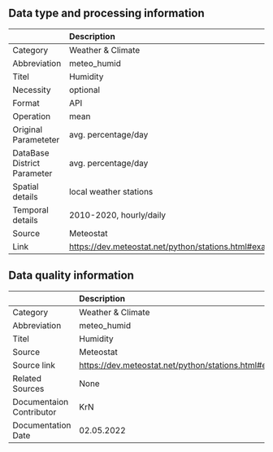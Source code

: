 ## Data type and processing information 

|                             | Description                                            |
|:----------------------------|:-------------------------------------------------------|
| Category                    | Weather & Climate                                      |
| Abbreviation                | meteo_humid                                            |
| Titel                       | Humidity                                               |
| Necessity                   | optional                                               |
| Format                      | API                                                    |
| Operation                   | mean                                                   |
| Original Parameteter        | avg. percentage/day                                    |
| DataBase District Parameter | avg. percentage/day                                    |
| Spatial details             | local weather stations                                 |
| Temporal details            | 2010-2020, hourly/daily                                |
| Source                      | Meteostat                                              |
| Link                        | https://dev.meteostat.net/python/stations.html#example |

## Data quality information 

|                          | Description                                            |
|:-------------------------|:-------------------------------------------------------|
| Category                 | Weather & Climate                                      |
| Abbreviation             | meteo_humid                                            |
| Titel                    | Humidity                                               |
| Source                   | Meteostat                                              |
| Source link              | https://dev.meteostat.net/python/stations.html#example |
| Related Sources          | None                                                   |
| Documentaion Contributor | KrN                                                    |
| Documentation Date       | 02.05.2022                                             |